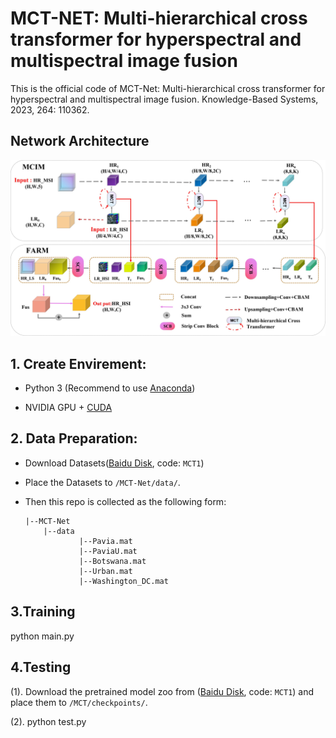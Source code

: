 # MCT-NET: Multi-hierarchical cross transformer for hyperspectral and multispectral image fusion

This is the official code of MCT-Net: Multi-hierarchical cross transformer for hyperspectral and multispectral image fusion. Knowledge-Based Systems, 2023, 264: 110362.

## Network Architecture
![ntire](/figure/CiT_Net.jpg)

## 1. Create Envirement:
- Python 3 (Recommend to use [Anaconda](https://www.anaconda.com/download/#linux))

- NVIDIA GPU + [CUDA](https://developer.nvidia.com/cuda-downloads)

## 2. Data Preparation:

- Download  Datasets([Baidu Disk](https://pan.baidu.com/s/19vNPVhGJD9_btrrUwZ1fAQ), code: `MCT1`)

- Place the Datasets to `/MCT-Net/data/`.


- Then this repo is collected as the following form:

  ```shell
  |--MCT-Net
      |--data  
              |--Pavia.mat
              |--PaviaU.mat
              |--Botswana.mat
              |--Urban.mat
              |--Washington_DC.mat	
  ```
  
 ## 3.Training 
 python main.py
## 4.Testing 
 (1). Download the pretrained model zoo from ([Baidu Disk](https://pan.baidu.com/s/1OzHaWp9K4wyLr_fgXcCDzw), code: `MCT1`) and place them to `/MCT/checkpoints/`. 
 
 (2). python test.py
